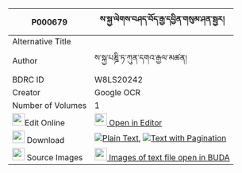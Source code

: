 |P000679|ས་སྐྱ་ལེགས་བཤད་བོད་རྒྱ་དབྱིན་གསུམ་ཤན་སྦྱར། 
| --- | --- 
|Alternative Title |
|Author| ས་སྐྱ་པཎྜི་ཏ་ཀུན་དགའ་རྒྱལ་མཚན།
|BDRC ID | W8LS20242
|Creator | Google OCR
|Number of Volumes| 1
|<img width="25" src="https://img.icons8.com/color/25/000000/edit-property.png">Edit Online| [<img width="25" src="https://avatars.githubusercontent.com/u/45091458?s=200&v=4"> Open in Editor](http://editor.openpecha.org/P000679)
|<img width="25" src="https://img.icons8.com/fluent/48/000000/download-2.png"/>  Download | [![](https://img.icons8.com/color/20/000000/txt.png)Plain Text](https://github.com/Openpecha/P000679/releases/download/v2/sakya_lekshe_bo_gya_yin_sum_sh_plain_P000679.zip), [![](https://img.icons8.com/color/20/000000/txt.png)Text with Pagination](https://github.com/Openpecha/P000679/releases/download/v2/sakya_lekshe_bo_gya_yin_sum_sh_pages_P000679.zip)
|<img width="25" src="https://img.icons8.com/plasticine/100/000000/pictures-folder.png"/>  Source Images | [<img width="25" src="https://library.bdrc.io/icons/BUDA-small.svg"> Images of text file open in BUDA](https://library.bdrc.io/show/bdr:W8LS20242)